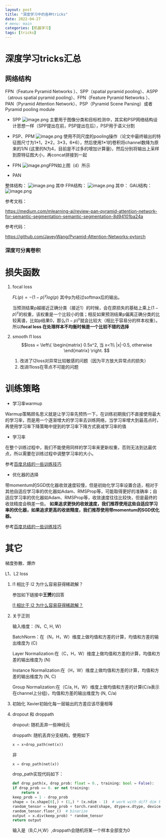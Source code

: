 ```yaml
---
layout: post
title: "深度学习中的各种tricks"
date: 2022-04-27
# menu: main
categories: [机器学习]
tags: [tricks]
---
```



# 深度学习tricks汇总

## 网络结构

FPN（Feature Pyramid Networks ）、SPP（spatial pyramid pooling）、ASPP（atrous spatial pyramid pooling）、FPN（Feature Pyramid Networks ）、PAN（Pyramid Attention Network）、PSP（Pyramid Scene Parsing）或者Pyramid pooling module

+ SPP
![image.png](/深度学习中的各种tricks/8596800-e3d7dac69a7b67a4.png)
主要用于图像分类和目标检测中，其实和PSP网络结构设计思想一样（SPP提出在前，PSP提出在后），PSP用于语义分割

+ PSP、PPM
![image.png](/深度学习中的各种tricks/8596800-631a279a871b4363.png)
使用不同尺度的pooling操作（论文中最终输出的特征图尺寸为1\*1，2\*2，3\*3，6\*6），然后使用1\*1的卷积将channel数降为原来的1/N (这里的N为4，目前是不过多的增加计算量)，然后分别将输出上采样到原特征图大小，再concat拼接到一起

+ FPN
![image.png](/深度学习中的各种tricks/8596800-b33feb57a627ba0a.png)FPN如上图（d）所示

+ PAN
  
整体结构：
![image.png](/深度学习中的各种tricks/8596800-bb198181900566ee.png)
其中
FPA结构：
![image.png](/深度学习中的各种tricks/8596800-949d8d1b73ddee11.png)
其中：
GAU结构：
![image.png](/深度学习中的各种tricks/8596800-aaaca0aa5bf1a787.png)

参考文档：

https://medium.com/mlearning-ai/review-pan-pyramid-attention-network-for-semantic-segmentation-semantic-segmentation-8d94101ba24a

参考代码：

https://github.com/JaveyWang/Pyramid-Attention-Networks-pytorch

### 深度可分离卷积

# 损失函数

1. focal loss

   $FL(p)=-(1-p)^\gamma log(p)$ 其中p为经过softmax后的输出。
   
   当预测结果p越接近正确分类（接近1）的时候，会在原损失的基础上乘上$(1-p)^\gamma$的权重，该权重是一个比较小的值；相反如果预测结果p偏离正确分类的比较离谱，比如p结果0，那么$(1-p)^\gamma$就会比较大（相比于容易分的样本权重）。所以**focal loss 在处理样本不均衡时候是一个比较不错的选择**

2. smooth l1 loss
   $$loss = \left\{
    \begin{matrix}
        0.5x^2, 当 x<1\\
        |x|-0.5, otherwise
    \end{matrix}
   \right.
   $$

   1. 改进了l2loss对异常比较敏感的问题（因为平方放大异常点的损失）
   2. 改进l1loss在零点不可能的问题


# 训练策略

+ 学习率warmup

Warmup策略顾名思义就是让学习率先预热一下，在训练初期我们不直接使用最大的学习率，而是用一个逐渐增大的学习率去训练网络，当学习率增大到最高点时，再使用学习率下降策略中提到的学习率下降方式衰减学习率的值

+ 学习率

在整个训练过程中，我们不能使用同样的学习率来更新权重，否则无法到达最优点，所以需要在训练过程中调整学习率的大小。

参考[百度总结的一些训练技巧](https://paddleclas.readthedocs.io/zh_CN/latest/models/Tricks.html)

+ 优化器的选择

带momentum的SGD优化器收敛速度较慢，但是初始化学习率设置合适，相对于其他自适应学习率的优化器如Adam、RMSProp等，可能取得更好的准确率；自适应学习率的优化器如Adam、RMSProp等，收敛速度往往比较快，但是最终的收敛精度会稍差一些。
**如果追求更快的收敛速度，我们推荐使用这些自适应学习率的优化器，如果追求更高的收敛精度，我们推荐使用带momentum的SGD优化器。**

参考[百度总结的一些训练技巧](https://paddleclas.readthedocs.io/zh_CN/latest/models/Tricks.html)


# 其它

梯度弥散、爆炸

L1、L2 loss

1. l1 相比于 l2 为什么容易获得稀疏解？

    参加如下链接中**王赟**的回答

    [l1 相比于 l2 为什么容易获得稀疏解？](https://www.zhihu.com/question/37096933/answer/70426653)

2. 关于正则

    输入维度：（N，C, H, W）

    BatchNorm：在（N，H，W）维度上做均值和方差的计算，均值和方差的输出维度为 (C)

    Layer Normalization:在（C，H，W）维度上做均值和方差的计算，均值和方差的输出维度为 (N)

    Instance Normalization:在（H，W）维度上做均值和方差的计算，均值和方差的输出维度为 (N, C)

    Group Normalization:在（C/a, H，W）维度上做均值和方差的计算(C/a表示在channel上分组)，均值和方差的输出维度为 (N, C/a)

3. 初始化
Xavier初始化每一层输出的方差应该尽量相等

4. dropout 和 droppath

   dropout: 随机丢弃一些神经元

   droppath: 随机丢弃分支结构，使用如下

   ```python
   x = x+drop_path(net(x))
   ```

   非

   ```python
   x = drop_path(net(x))
   ```

    drop_path实现代码如下：

    ```python
    def drop_path(x, drop_prob: float = 0., training: bool = False):
    if drop_prob == 0. or not training:
        return x
    keep_prob = 1 - drop_prob
    shape = (x.shape[0],) + (1,) * (x.ndim - 1)  # work with diff dim tensors, not just 2D ConvNets
    random_tensor = keep_prob + torch.rand(shape, dtype=x.dtype, device=x.device)
    random_tensor.floor_()  # binarize
    output = x.div(keep_prob) * random_tensor
    return output
    ```

    输入是（B,C,H,W）,droppath会随机将某一个样本全部变为0

